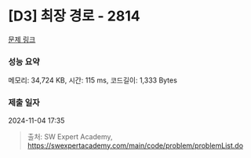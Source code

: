 # [D3] 최장 경로 - 2814 

[문제 링크](https://swexpertacademy.com/main/code/problem/problemDetail.do?contestProbId=AV7GOPPaAeMDFAXB) 

### 성능 요약

메모리: 34,724 KB, 시간: 115 ms, 코드길이: 1,333 Bytes

### 제출 일자

2024-11-04 17:35



> 출처: SW Expert Academy, https://swexpertacademy.com/main/code/problem/problemList.do